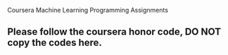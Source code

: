Coursera Machine Learning Programming Assignments

## Please follow the coursera honor code, DO NOT copy the codes here.
